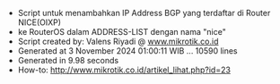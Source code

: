- Script untuk menambahkan IP Address BGP yang terdaftar di Router NICE(OIXP)
- ke RouterOS dalam ADDRESS-LIST dengan nama "nice"
- Script created by: Valens Riyadi @ www.mikrotik.co.id
- Generated at 3 November 2024 01:00:11 WIB ... 10590 lines
- Generated in 9.98 seconds
- How-to: http://www.mikrotik.co.id/artikel_lihat.php?id=23
